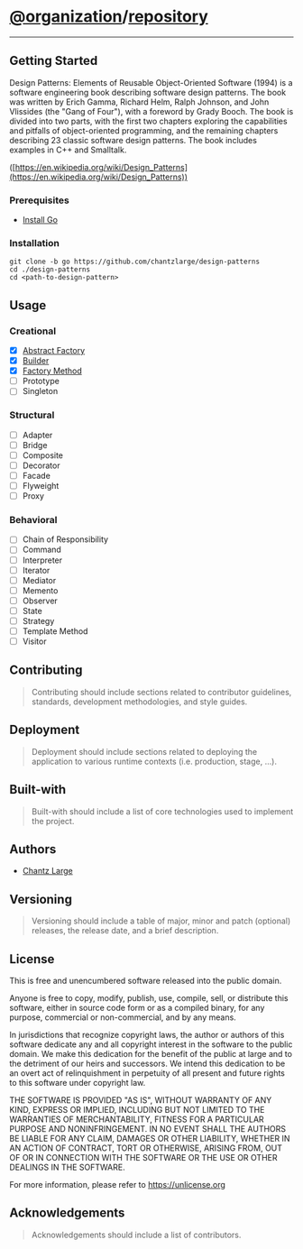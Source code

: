 [//]: # (https://gist.github.com/chantzlarge/0241e2a11a4cc49b628332b3520c08af)
# [@organization](https://github.com/organization)/[repository](https://github.com/organization/repository)

---

## Getting Started

Design Patterns: Elements of Reusable Object-Oriented Software (1994) is a software engineering book describing software design patterns. The book was written by Erich Gamma, Richard Helm, Ralph Johnson, and John Vlissides (the "Gang of Four"), with a foreword by Grady Booch. The book is divided into two parts, with the first two chapters exploring the capabilities and pitfalls of object-oriented programming, and the remaining chapters describing 23 classic software design patterns. The book includes examples in C++ and Smalltalk.
 
([https://en.wikipedia.org/wiki/Design_Patterns](https://en.wikipedia.org/wiki/Design_Patterns))

### Prerequisites

- [Install Go](https://golang.org/doc/install)

### Installation

```
git clone -b go https://github.com/chantzlarge/design-patterns
cd ./design-patterns
cd <path-to-design-pattern>
```

## Usage

### Creational

- [x] [Abstract Factory](https://github.com/chantzlarge/design-patterns/tree/go/abstractfactory)
- [x] [Builder](https://github.com/chantzlarge/design-patterns/tree/go/builder)
- [x] [Factory Method](https://github.com/chantzlarge/design-patterns/tree/go/factorymethod) 
- [ ] Prototype 
- [ ] Singleton

### Structural

- [ ] Adapter
- [ ] Bridge
- [ ] Composite
- [ ] Decorator
- [ ] Facade
- [ ] Flyweight
- [ ] Proxy

### Behavioral

- [ ] Chain of Responsibility
- [ ] Command
- [ ] Interpreter
- [ ] Iterator
- [ ] Mediator
- [ ] Memento
- [ ] Observer
- [ ] State
- [ ] Strategy
- [ ] Template Method
- [ ] Visitor

## Contributing

> Contributing should include sections related to contributor guidelines, standards, development methodologies, and style guides.

## Deployment

> Deployment should include sections related to deploying the application to various runtime contexts (i.e. production, stage, …).

## Built-with

> Built-with should include a list of core technologies used to implement the project.

## Authors

- [Chantz Large](github.com/chantzlarge)

## Versioning

> Versioning should include a table of major, minor and patch (optional) releases, the release date, and a brief description.

## License

This is free and unencumbered software released into the public domain.

Anyone is free to copy, modify, publish, use, compile, sell, or
distribute this software, either in source code form or as a compiled
binary, for any purpose, commercial or non-commercial, and by any
means.

In jurisdictions that recognize copyright laws, the author or authors
of this software dedicate any and all copyright interest in the
software to the public domain. We make this dedication for the benefit
of the public at large and to the detriment of our heirs and
successors. We intend this dedication to be an overt act of
relinquishment in perpetuity of all present and future rights to this
software under copyright law.

THE SOFTWARE IS PROVIDED "AS IS", WITHOUT WARRANTY OF ANY KIND,
EXPRESS OR IMPLIED, INCLUDING BUT NOT LIMITED TO THE WARRANTIES OF
MERCHANTABILITY, FITNESS FOR A PARTICULAR PURPOSE AND NONINFRINGEMENT.
IN NO EVENT SHALL THE AUTHORS BE LIABLE FOR ANY CLAIM, DAMAGES OR
OTHER LIABILITY, WHETHER IN AN ACTION OF CONTRACT, TORT OR OTHERWISE,
ARISING FROM, OUT OF OR IN CONNECTION WITH THE SOFTWARE OR THE USE OR
OTHER DEALINGS IN THE SOFTWARE.

For more information, please refer to <https://unlicense.org>

## Acknowledgements

> Acknowledgements should include a list of contributors.